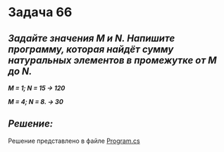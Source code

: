 # Задача 66

## ***Задайте значения M и N. Напишите программу, которая найдёт сумму натуральных элементов в промежутке от M до N.***

***M = 1; N = 15 -> 120***

***M = 4; N = 8. -> 30***


## ***Решение:***

Решение представлено в файле [Program.cs](Program.cs)

